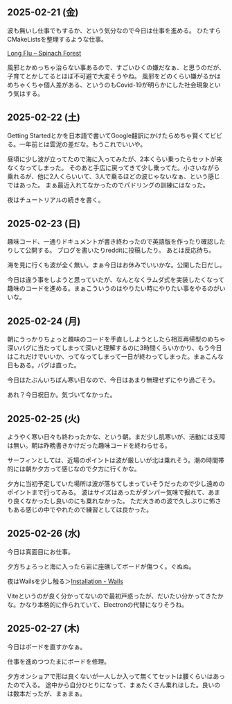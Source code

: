 ## 2025-02-21 (金)

波も無いし仕事でもするか、という気分なので今日は仕事を進める。
ひたすらCMakeListsを整理するような仕事。

[Long Flu – Spinach Forest](https://records.dodgson.org/2025/02/20/long-flu/)

風邪とかめっちゃ治らない事あるので、すごいひくの嫌だなぁ、と思うのだが、子育てとかしてるとほぼ不可避で大変そうやね。
風邪をどのくらい嫌がるかはめちゃくちゃ個人差がある、というのもCovid-19が明らかにした社会現象という気はする。


## 2025-02-22 (土)

Getting Startedとかを日本語で書いてGoogle翻訳にかけたらめちゃ賢くてビビる。一年前とは雲泥の差だな。もうこれでいいや。

昼頃に少し波が立ってたので海に入ってみたが、2本くらい乗ったらセットが来なくなってしまった。
そのあと手広に戻ってきて少し乗ってた。小さいながら乗れるが、他に2人くらいいて、3人で乗るほどの波じゃないなぁ、という感じではあった。
まぁ最近入れてなかったのでパドリングの訓練にはなった。

夜はチュートリアルの続きを書く。

## 2025-02-23 (日)

趣味コード、一通りドキュメントが書き終わったので英語版を作ったり確認したりして公開する。
ブログを書いたりredditに投稿したり。
あとは反応待ち。

海を見に行くも波が全く無い。まぁ今日はお休みでいいかな。公開した日だし。

今日は違う事をしようと思っていたが、なんとなくラムダ式を実装したくなって趣味のコードを進める。まぁこういうのはやりたい時にやりたい事をやるのがいいな。

## 2025-02-24 (月)

朝にうっかりちょっと趣味のコードを手直ししようとしたら相互再帰型のめちゃ深いバグに当たってしまって深いと理解するのに3時間くらいかかり、もう今日はこれだけでいいか、ってなってしまって一日が終わってしまった。まぁこんな日もある。バグは直った。

今日はたぶんいちばん寒い日なので、今日はあまり無理せずにやり過ごそう。

あれ？今日祝日か。気づいてなかった。

## 2025-02-25 (火)

ようやく寒い日々も終わったかな、という朝。まだ少し肌寒いが、活動には支障は無い。朝は昨晩書きかけだった趣味コードを終わらせる。

サーフィンとしては、近場のポイントは波が厳しいが北は乗れそう。潮の時間帯的には朝か夕方って感じなので夕方に行くかな。

夕方に当初予定していた場所は波が落ちてしまっていそうだったので少し遠めのポイントまで行ってみる。
波はサイズはあったがダンパー気味で掘れて、あまり良くなかったし良いのにも乗れなかった。
ただ大きめの波で久しぶりに怖さもある感じの中でやれたので練習としては良かった。

## 2025-02-26 (水)

今日は真面目にお仕事。

夕方ちょろっと海に入ったら岩に座礁してボードが傷つく。ぐぬぬ。

夜はWailsを少し触る＞[Installation - Wails](https://wails.io/docs/gettingstarted/installation)

Viteというのが良く分かってないので最初戸惑ったが、だいたい分かってきたかな。かなり本格的に作られていて、Electronの代替になりそうね。

## 2025-02-27 (木)

今日はボードを直すかなぁ。

仕事を進めつつたまにボードを修理。

夕方オンショアで形は良くないが一人しか入って無くてセットは腰くらいはあったので入る。
途中から自分ひとりになって、まぁたくさん乗れはした。良いのは数本だったが、まぁまぁ。